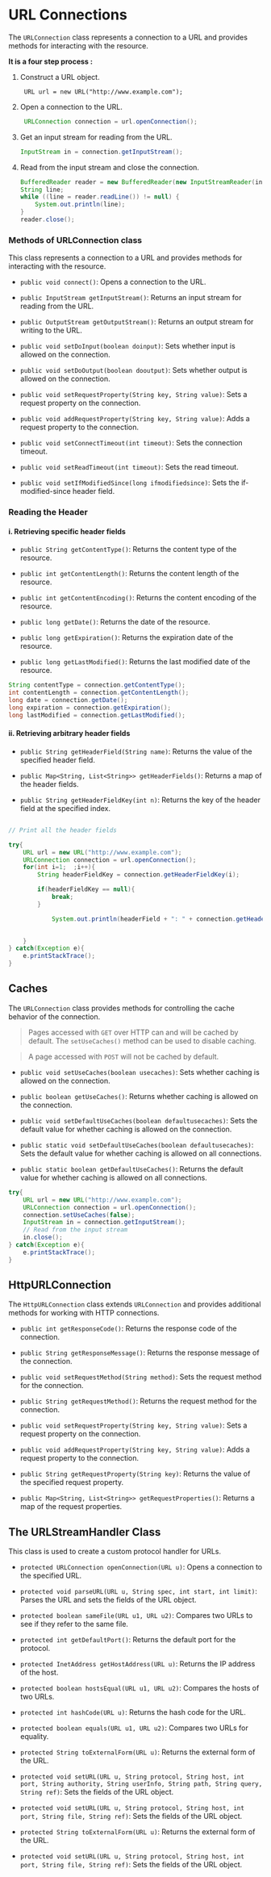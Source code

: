 # URL Connections

 The `URLConnection` class represents a connection to a URL and provides methods for interacting with the resource.


**It is a four step process :**
   
1. Construct a URL object.
   ```javav
    URL url = new URL("http://www.example.com");
    ```

2. Open a connection to the URL.
    ```java
     URLConnection connection = url.openConnection();
     ```

3. Get an input stream for reading from the URL.
    ```java
    InputStream in = connection.getInputStream();
    ```

4. Read from the input stream and close the connection.
    ```java
    BufferedReader reader = new BufferedReader(new InputStreamReader(in));
    String line;
    while ((line = reader.readLine()) != null) {
        System.out.println(line);
    }
    reader.close();
    ```

### Methods of URLConnection class

This class represents a connection to a URL and provides methods for interacting with the resource.

- `public void connect()`: Opens a connection to the URL.

- `public InputStream getInputStream()`: Returns an input stream for reading from the URL.

- `public OutputStream getOutputStream()`: Returns an output stream for writing to the URL.

- `public void setDoInput(boolean doinput)`: Sets whether input is allowed on the connection.

- `public void setDoOutput(boolean dooutput)`: Sets whether output is allowed on the connection.

- `public void setRequestProperty(String key, String value)`: Sets a request property on the connection.

- `public void addRequestProperty(String key, String value)`: Adds a request property to the connection.

- `public void setConnectTimeout(int timeout)`: Sets the connection timeout.

- `public void setReadTimeout(int timeout)`: Sets the read timeout.

- `public void setIfModifiedSince(long ifmodifiedsince)`: Sets the if-modified-since header field.


### Reading the Header

#### i. Retrieving specific header fields

- `public String getContentType()`: Returns the content type of the resource.

- `public int getContentLength()`: Returns the content length of the resource.

- `public int getContentEncoding()`: Returns the content encoding of the resource.

- `public long getDate()`: Returns the date of the resource.

- `public long getExpiration()`: Returns the expiration date of the resource.

- `public long getLastModified()`: Returns the last modified date of the resource.

```java
String contentType = connection.getContentType();
int contentLength = connection.getContentLength();
long date = connection.getDate();
long expiration = connection.getExpiration();
long lastModified = connection.getLastModified();
```
#### ii. Retrieving arbitrary header fields

- `public String getHeaderField(String name)`: Returns the value of the specified header field.

- `public Map<String, List<String>> getHeaderFields()`: Returns a map of the header fields.

- `public String getHeaderFieldKey(int n)`: Returns the key of the header field at the specified index.

```java

// Print all the header fields

try{
    URL url = new URL("http://www.example.com");
    URLConnection connection = url.openConnection();
    for(int i=1;  ;i++){
        String headerFieldKey = connection.getHeaderFieldKey(i);

        if(headerFieldKey == null){
            break;
        }

            System.out.println(headerField + ": " + connection.getHeaderField(headerFieldKey));
 

    }
} catch(Exception e){
    e.printStackTrace();
}
```

## Caches

The `URLConnection` class provides methods for controlling the cache behavior of the connection.

> Pages accessed with `GET` over HTTP can and will be cached by default. The `setUseCaches()` method can be used to disable caching.

> A page accessed with `POST` will not be cached by default.

- `public void setUseCaches(boolean usecaches)`: Sets whether caching is allowed on the connection.

- `public boolean getUseCaches()`: Returns whether caching is allowed on the connection.

- `public void setDefaultUseCaches(boolean defaultusecaches)`: Sets the default value for whether caching is allowed on the connection.

- `public static void setDefaultUseCaches(boolean defaultusecaches)`: Sets the default value for whether caching is allowed on all connections.

- `public static boolean getDefaultUseCaches()`: Returns the default value for whether caching is allowed on all connections.

```java
try{
    URL url = new URL("http://www.example.com");
    URLConnection connection = url.openConnection();
    connection.setUseCaches(false);
    InputStream in = connection.getInputStream();
    // Read from the input stream
    in.close();
} catch(Exception e){
    e.printStackTrace();
}
```

## HttpURLConnection

The `HttpURLConnection` class extends `URLConnection` and provides additional methods for working with HTTP connections.

- `public int getResponseCode()`: Returns the response code of the connection.

- `public String getResponseMessage()`: Returns the response message of the connection.

- `public void setRequestMethod(String method)`: Sets the request method for the connection.

- `public String getRequestMethod()`: Returns the request method for the connection.

- `public void setRequestProperty(String key, String value)`: Sets a request property on the connection.

- `public void addRequestProperty(String key, String value)`: Adds a request property to the connection.

- `public String getRequestProperty(String key)`: Returns the value of the specified request property.

- `public Map<String, List<String>> getRequestProperties()`: Returns a map of the request properties.

## The URLStreamHandler Class

This class is used to create a custom protocol handler for URLs.

- `protected URLConnection openConnection(URL u)`: Opens a connection to the specified URL.

- `protected void parseURL(URL u, String spec, int start, int limit)`: Parses the URL and sets the fields of the URL object.

- `protected boolean sameFile(URL u1, URL u2)`: Compares two URLs to see if they refer to the same file.

- `protected int getDefaultPort()`: Returns the default port for the protocol.

- `protected InetAddress getHostAddress(URL u)`: Returns the IP address of the host.

- `protected boolean hostsEqual(URL u1, URL u2)`: Compares the hosts of two URLs.

- `protected int hashCode(URL u)`: Returns the hash code for the URL.

- `protected boolean equals(URL u1, URL u2)`: Compares two URLs for equality.

- `protected String toExternalForm(URL u)`: Returns the external form of the URL.

- `protected void setURL(URL u, String protocol, String host, int port, String authority, String userInfo, String path, String query, String ref)`: Sets the fields of the URL object.

- `protected void setURL(URL u, String protocol, String host, int port, String file, String ref)`: Sets the fields of the URL object.

- `protected String toExternalForm(URL u)`: Returns the external form of the URL.

- `protected void setURL(URL u, String protocol, String host, int port, String file, String ref)`: Sets the fields of the URL object.
